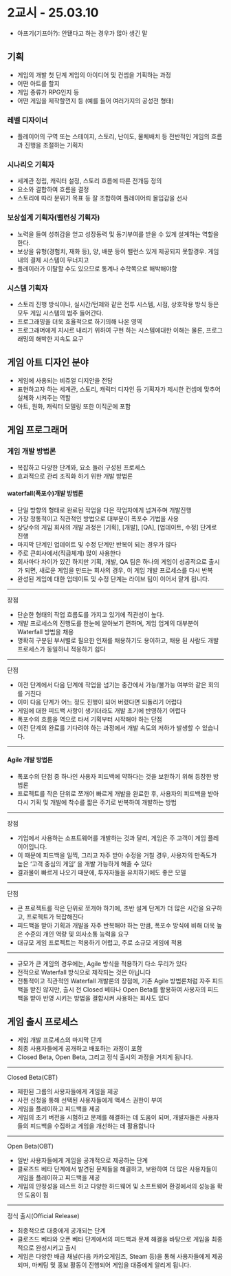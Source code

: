 # 2교시 - 25.03.10
- 아프기(기프아?): 안됀다고 하는 경우가 많아 생긴 말
## 기획
- 게임의 개발 첫 단계 게임의 아이디어 및 컨셉을 기획하는 과정
- 어떤 아트를 할지
- 게임 종류가 RPG인지 등
- 어떤 게임을 제작할껀지 등 (예를 들어 여러가지의 공성전 형태)

### 레벨 디자이너
- 플레이어의 구역 또는 스테이지, 스토리, 난이도, 물체배치 등 전반적인 게임의 흐름과 진행을 조절하는 기획자

### 시나리오 기획자
- 세계관 정립, 캐릭터 설정, 스토리 흐름에 따른 전개등 정의
- 요소와 결합하여 흐름을 결정
- 스토리에 따라 분위기 목표 등 잘 조합하여 플레이어릐 몰입감을 선사

### 보상설계 기획자(밸런싱 기획자)
- 노력을 들여 성취감을 얻고 성장동력 및 동기부여를 받을 수 있게 설계하는 역할을 한다.
- 보상을 유형(경험치, 재화 등), 양, 배분 등이 밸런스 있게 제공되지 못할경우. 게임 내의 결제 시스템이 무너지고
- 플레이러가 이탈할 수도 있으므로 통계나 수학쪽으로 해박해야함

### 시스템 기획자
- 스토리 진행 방식이나, 실시간/턴제와 같은 전투 시스템, 시점, 상호작용 방식 등은 모두 게임 시스템의 범주 들어간다.
- 프로그래밍을 더욱 효율적으로 하기의해 나온 영역
- 프로그래머에게 지시르 내리기 위하여 구현 하는 시스템에대한 이해는 물론, 프로그래밍의 해박한 지속도 요구

## 게임 아트 디자인 분야
- 게임에 사용되는 비쥬얼 디지안을 전담
- 표현하고자 하는 세계관, 스토리, 캐릭터 디자인 등 기획자가 제시한 컨셉에 맞추어 실체화 시켜주는 역할
- 아트, 원화, 캐릭터 모델링 또한 이직군에 포함

## 게임 프로그래머
### 게임 개발 방법론
- 복잡하고 다양한 단계와, 요소 들러 구성된 프로세스
- 효과적으로 관리 조직화 하기 위한 개발 방법론

#### waterfall(폭포수)개발 방법론
- 단일 방향의 형태로 완료된 작업을 다은 작업자에게 넘겨주며 개발진행
- 가장 정통적이고 직관적인 방법으로 대부분이 폭포수 기법을 사용
- 상당수의 게임 회사의 개발 과정은 [기획], [개발], [QA], [업데이트, 수정] 단계로 진행
- 마지막 단계인 업데이트 및 수정 단계만 반복이 되는 경우가 많다
- 주로 큰회사에서(직급체계) 많이 사용한다
- 회사마다 차이가 있긴 하지만 기획, 개발, QA 팀은 하나의 게임이 성공적으로 출시가 되면, 새로운 게임을 만드는 회사의 경우, 이 게임 개발 프로세스를 다시 반복
- 완성된 게임에 대한 업데이트 및 수정 단계는 라이브 팀이 이어서 맡게 됩니다.
---
장점
- 단순한 형태의 작업 흐름도를 가지고 있기에 직관성이 높다. 
- 개발 프로세스의 진행도를 한눈에 알아보기 편하며, 게임 업계의 대부분이 Waterfall 방법을 채용
- 명확히 구분된 부서별로 필요한 인재를 채용하기도 용이하고, 채용 된 사람도 개발 프로세스가 동일하니 적응하기 쉽다
---
단점
- 이전 단계에서 다음 단계에 작업을 넘기는 중간에서 가능/불가능 여부와 같은 회의를 거친다
- 이미 다음 단계가 어느 정도 진행이 되어 버렸다면 되돌리기 어렵다
- 게임에 대한 피드백 사항이 생기더라도 개발 초기에 반영하기 어렵다
- 폭포수의 흐름을 역으로 타서 기획부터 시작해야 하는 단점
- 이전 단계의 완료를 기다려야 하는 과정에서 개발 속도의 저하가 발생할 수 있습니다.
---

#### Agile 개발 방법론
- 폭포수의 단점 중 하나인 사용자 피드백에 약하다는 것을 보완하기 위해 등장한 방법론
- 프로젝트를 작은 단위로 쪼개어 빠르게 개발을 완료한 후, 사용자의 피드백을 받아 다시 기획 및 개발에 착수를 짧은 주기로 반복하여 개발하는 방법

---
장점
- 기업에서 사용하는 소프트웨어를 개발하는 것과 달리, 게임은 주 고객이 게임 플레이어입니다.
-  이 때문에 피드백을 일찍, 그리고 자주 받아 수정을 거칠 경우, 사용자의 만족도가 높은 ‘고객 중심의 게임’ 을 개발 가능하게 해줄 수 있다
- 결과물이 빠르게 나오기 때문에, 투자자들을 유치하기에도 좋은 모델
---
단점
- 큰 프로젝트를 작은 단위로 쪼개야 하기에, 초반 설계 단계가 더 많은 시간을 요구하고, 프로젝트가 복잡해진다
- 피드백을 받아 기획과 개발을 자주 반복해야 하는 만큼, 폭포수 방식에 비해 더욱 높은 수준의 개인 역량 및 의사소통 능력을 요구
- 대규모 게임 프로젝트는 적용하기 어렵고, 주로 소규모 게임에 적용
---
- 규모가 큰 게임의 경우에는, Agile 방식을 적용하기 다소 무리가 있다
- 전적으로 Waterfall 방식으로 제작되는 것은 아닙니다
- 전통적이고 직관적인 Waterfall 개발론의 장점에, 기존 Agile 방법론처럼 자주 피드백을 받진 않지만, 출시 전 Closed 베타나 Open Beta를 활용하여 사용자의 피드백을 받아 반영 시키는 방법을 결합시켜 사용하는 회사도 있다

## 게임 출시 프로세스
- 게임 개발 프로세스의 마지막 단계
- 최종 사용자들에게 공개하고 배포하는 과정이 포함
- Closed Beta, Open Beta, 그리고 정식 출시의 과정을 거치게 됩니다.
---
Closed Beta(CBT)
- 제한된 그룹의 사용자들에게 게임을 제공
- 사전 신청을 통해 선택된 사용자들에게 액세스 권한이 부여
- 게임을 플레이하고 피드백을 제공
- 게임의 초기 버전을 시험하고 문제를 해결하는 데 도움이 되며, 개발자들은 사용자들의 피드백을 수집하고 게임을 개선하는 데 활용합니다
---
Open Beta(OBT)
- 일반 사용자들에게 게임을 공개적으로 제공하는 단계
- 클로즈드 베타 단계에서 발견된 문제들을 해결하고, 보완하여 더 많은 사용자들이 게임을 플레이하고 피드백을 제공
- 게임의 안정성을 테스트 하고 다양한 하드웨어 및 소프트웨어 환경에서의 성능을 확인 도움이 됨
---
정식 출시(Official Release)
- 최종적으로 대중에게 공개되는 단계
- 클로즈드 베타와 오픈 베타 단계에서의 피드백과 문제 해결을 바탕으로 게임을 최종적으로 완성시키고 출시 
- 게임은 다양한 배급 채널(다음 카카오게임즈, Steam 등)을 통해 사용자들에게 제공되며, 마케팅 및 홍보 활동이 진행되어 게임을 대중에게 알리게 됩니다.
